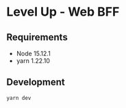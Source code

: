 # Level Up - Web BFF

## Requirements

- Node 15.12.1
- yarn 1.22.10

## Development

```bash
yarn dev
```
